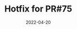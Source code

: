 ---
title: "Hotfix for PR#75"
content-type: ""
date: 2022-04-20
entry-type: 
entry-category: integration
connection-id: 
connection-version: 
pull-request: "https://github.com/singer-io/tap-mambu/pull/76"
---